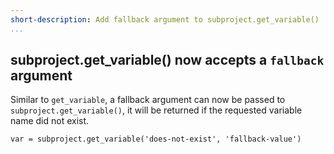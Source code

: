 ```yaml
---
short-description: Add fallback argument to subproject.get_variable()
...
```


## subproject.get_variable() now accepts a `fallback` argument

Similar to `get_variable`, a fallback argument can now be passed to
`subproject.get_variable()`, it will be returned if the requested
variable name did not exist.

``` meson
var = subproject.get_variable('does-not-exist', 'fallback-value')
```
